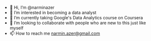 - 👋 Hi, I’m @narminazer
- 👀 I’m interested in becoming a data analyst
- 🌱 I’m currently taking Google's Data Analytics course on Coursera 
- 💞️ I’m looking to collaborate with people who are new to this just like myself
- 📫 How to reach me narmin.azer@gmail.com

<!---
narminazer/narminazer is a ✨ special ✨ repository because its `README.md` (this file) appears on your GitHub profile.
You can click the Preview link to take a look at your changes.
--->

